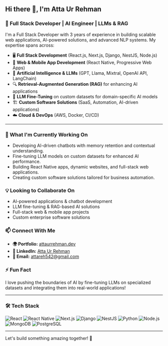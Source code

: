 ## Hi there 👋, I'm Atta Ur Rehman

### 🚀 Full Stack Developer | AI Engineer | LLMs & RAG 

I'm a Full Stack Developer with 3 years of experience in building scalable web applications, AI-powered solutions, and advanced NLP systems. My expertise spans across:

- 🖥️ **Full Stack Development** (React.js, Next.js, Django, NestJS, Node.js)
- 📱 **Web & Mobile App Development** (React Native, Progressive Web Apps)
- 🤖 **Artificial Intelligence & LLMs** (GPT, Llama, Mixtral, OpenAI API, LangChain)
- 🔍 **Retrieval-Augmented Generation (RAG)** for enhancing AI applications
- 🎯 **LLM Fine-Tuning** on custom datasets for domain-specific AI models
- 🏗 **Custom Software Solutions** (SaaS, Automation, AI-driven applications)
- ☁️ **Cloud & DevOps** (AWS, Docker, CI/CD)

---

### 🌱 What I'm Currently Working On
- Developing AI-driven chatbots with memory retention and contextual understanding.
- Fine-tuning LLM models on custom datasets for enhanced AI performance.
- Building React Native apps, dynamic websites, and full-stack web applications.
- Creating custom software solutions tailored for business automation.

### 💡 Looking to Collaborate On
- AI-powered applications & chatbot development
- LLM fine-tuning & RAG-based AI solutions
- Full-stack web & mobile app projects
- Custom enterprise software solutions

### 📫 Connect With Me
- **🌍 Portfolio:** [attaurrehman.dev](http://attaurrehman.dev/)
- **💼 LinkedIn:** [Atta Ur Rehman](https://www.linkedin.com/in/atta-ur-rehman-4104b1181/)
- **📧 Email:** attareh542@gmail.com

### ⚡ Fun Fact
I love pushing the boundaries of AI by fine-tuning LLMs on specialized datasets and integrating them into real-world applications!

---

### 🛠 Tech Stack
![React](https://img.shields.io/badge/React-61DAFB?style=for-the-badge&logo=react&logoColor=white)
![React Native](https://img.shields.io/badge/React%20Native-61DAFB?style=for-the-badge&logo=react&logoColor=white)
![Next.js](https://img.shields.io/badge/Next.js-000000?style=for-the-badge&logo=nextdotjs&logoColor=white)
![Django](https://img.shields.io/badge/Django-092E20?style=for-the-badge&logo=django&logoColor=white)
![NestJS](https://img.shields.io/badge/NestJS-E0234E?style=for-the-badge&logo=nestjs&logoColor=white)
![Python](https://img.shields.io/badge/Python-3776AB?style=for-the-badge&logo=python&logoColor=white)
![Node.js](https://img.shields.io/badge/Node.js-43853D?style=for-the-badge&logo=node.js&logoColor=white)
![MongoDB](https://img.shields.io/badge/MongoDB-47A248?style=for-the-badge&logo=mongodb&logoColor=white)
![PostgreSQL](https://img.shields.io/badge/PostgreSQL-316192?style=for-the-badge&logo=postgresql&logoColor=white)

---

Let's build something amazing together! 🚀
